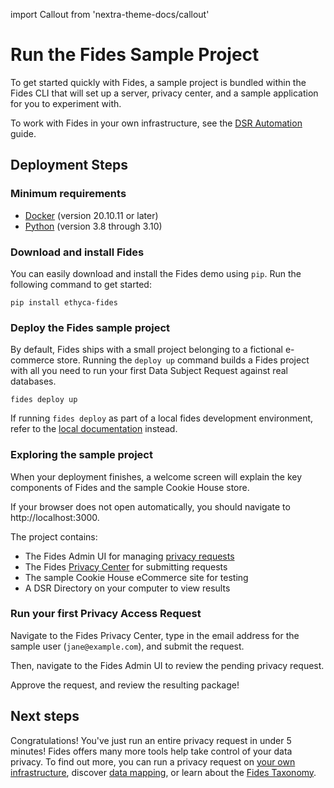 import Callout from 'nextra-theme-docs/callout'

# Run the Fides Sample Project

To get started quickly with Fides, a sample project is bundled within the Fides CLI that will set up a server, privacy center, and a sample application for you to experiment with.

To work with Fides in your own infrastructure, see the [DSR Automation](../dsr_quickstart/overview) guide. 

## Deployment Steps

### Minimum requirements 

*  [Docker](https://www.docker.com/products/docker-desktop) (version 20.10.11 or later)
*  [Python](https://www.python.org/downloads/) (version 3.8 through 3.10) 

### Download and install Fides
You can easily download and install the Fides demo using `pip`. Run the following command to get started:

```
pip install ethyca-fides
```

### Deploy the Fides sample project
By default, Fides ships with a small project belonging to a fictional e-commerce store. Running the `deploy up` command builds a Fides project with all you need to run your first Data Subject Request against real databases.

```
fides deploy up
```

<Callout>If running `fides deploy` as part of a local fides development environment, refer to the [local documentation](../development/dev_deployment.md) instead.</Callout>

### Exploring the sample project
When your deployment finishes, a welcome screen will explain the key components of Fides and the sample Cookie House store. 

If your browser does not open automatically, you should navigate to http://localhost:3000.

The project contains:

* The Fides Admin UI for managing [privacy requests](../dsr_quickstart/dsr_processing)
* The Fides [Privacy Center](../dsr_quickstart/privacy_center) for submitting requests
* The sample Cookie House eCommerce site for testing
* A DSR Directory on your computer to view results

### Run your first Privacy Access Request
Navigate to the Fides Privacy Center, type in the email address for the sample user (`jane@example.com`), and submit the request.

Then, navigate  to the Fides Admin UI to review the pending privacy request.

Approve the request, and review the resulting package! 

## Next steps
Congratulations! You've just run an entire privacy request in under 5 minutes! Fides offers many more tools help take control of your data privacy. To find out more, you can run a privacy request on [your own infrastructure](../dsr_quickstart/overview), discover [data mapping](../data_mapping/overview), or learn about the [Fides Taxonomy](https://ethyca.github.io/fideslang/).